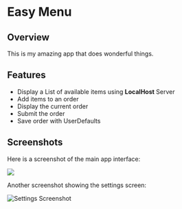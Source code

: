 # Easy Menu

## Overview
This is my amazing app that does wonderful things.

## Features
- Display a List of available items using **LocalHost** Server 
- Add items to an order
- Display the current order
- Submit the order
- Save order with UserDefaults

## Screenshots

Here is a screenshot of the main app interface:

![](images/screenshot1.png)

Another screenshot showing the settings screen:

![Settings Screenshot](images/screenshot2.png)

